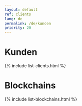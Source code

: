 ```yaml
---
layout: default
ref: clients
lang: de
permalink: /de/kunden
priority: 20
---
```


# Kunden

{% include list-clients.html %}

# Blockchains

{% include list-blockchains.html %}
